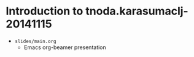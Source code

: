 # Introduction to tnoda.karasumaclj-20141115

+ `slides/main.org`
  - Emacs org-beamer presentation
